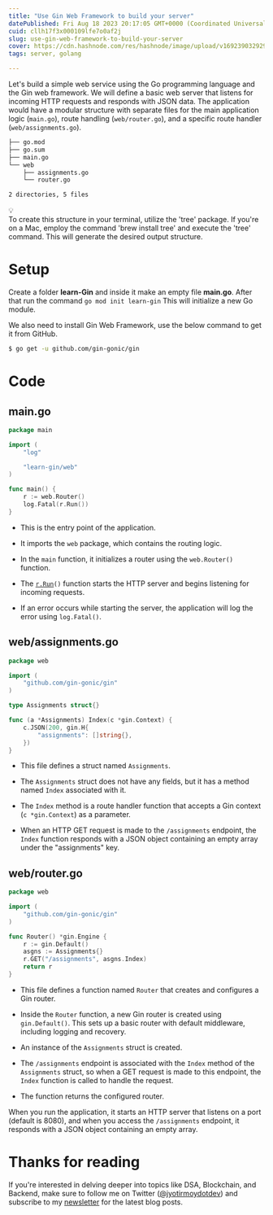 ```yaml
---
title: "Use Gin Web Framework to build your server"
datePublished: Fri Aug 18 2023 20:17:05 GMT+0000 (Coordinated Universal Time)
cuid: cllh17f3x000109lfe7o0af2j
slug: use-gin-web-framework-to-build-your-server
cover: https://cdn.hashnode.com/res/hashnode/image/upload/v1692390329294/637c8ccf-ee7f-4fb4-8902-eba7cf9782c8.jpeg
tags: server, golang

---
```


Let's build a simple web service using the Go programming language and the Gin web framework. We will define a basic web server that listens for incoming HTTP requests and responds with JSON data. The application would have a modular structure with separate files for the main application logic (`main.go`), route handling (`web/router.go`), and a specific route handler (`web/assignments.go`).

```bash
├── go.mod
├── go.sum
├── main.go
└── web
    ├── assignments.go
    └── router.go

2 directories, 5 files
```

<div data-node-type="callout">
<div data-node-type="callout-emoji">💡</div>
<div data-node-type="callout-text">To create this structure in your terminal, utilize the 'tree' package. If you're on a Mac, employ the command 'brew install tree' and execute the 'tree' command. This will generate the desired output structure.</div>
</div>

# Setup

Create a folder **learn-Gin** and inside it make an empty file **main.go**. After that run the command `go mod init learn-gin` This will initialize a new Go module.

We also need to install Gin Web Framework, use the below command to get it from GitHub.

```bash
$ go get -u github.com/gin-gonic/gin
```

# Code

## main.go

```go
package main

import (
	"log"

	"learn-gin/web"
)

func main() {
	r := web.Router()
	log.Fatal(r.Run())
}
```

* This is the entry point of the application.
    
* It imports the `web` package, which contains the routing logic.
    
* In the `main` function, it initializes a router using the `web.Router()` function.
    
* The [`r.Run`](http://r.Run)`()` function starts the HTTP server and begins listening for incoming requests.
    
* If an error occurs while starting the server, the application will log the error using `log.Fatal()`.
    

## web/assignments.go

```go
package web

import (
	"github.com/gin-gonic/gin"
)

type Assignments struct{}

func (a *Assignments) Index(c *gin.Context) {
	c.JSON(200, gin.H{
		"assignments": []string{},
	})
}
```

* This file defines a struct named `Assignments`.
    
* The `Assignments` struct does not have any fields, but it has a method named `Index` associated with it.
    
* The `Index` method is a route handler function that accepts a Gin context (`c *gin.Context`) as a parameter.
    
* When an HTTP GET request is made to the `/assignments` endpoint, the `Index` function responds with a JSON object containing an empty array under the "assignments" key.
    

## web/router.go

```go
package web

import (
	"github.com/gin-gonic/gin"
)

func Router() *gin.Engine {
	r := gin.Default()
	asgns := Assignments{}
	r.GET("/assignments", asgns.Index)
	return r
}
```

* This file defines a function named `Router` that creates and configures a Gin router.
    
* Inside the `Router` function, a new Gin router is created using `gin.Default()`. This sets up a basic router with default middleware, including logging and recovery.
    
* An instance of the `Assignments` struct is created.
    
* The `/assignments` endpoint is associated with the `Index` method of the `Assignments` struct, so when a GET request is made to this endpoint, the `Index` function is called to handle the request.
    
* The function returns the configured router.
    

When you run the application, it starts an HTTP server that listens on a port (default is 8080), and when you access the `/assignments` endpoint, it responds with a JSON object containing an empty array.

# Thanks for reading

If you're interested in delving deeper into topics like DSA, Blockchain, and Backend, make sure to follow me on Twitter ([@jyotirmoydotdev](https://twitter.com/jyotirmoydotdev)) and subscribe to my [newsletter](https://jyotirmoy.hashnode.dev/newsletter) for the latest blog posts.